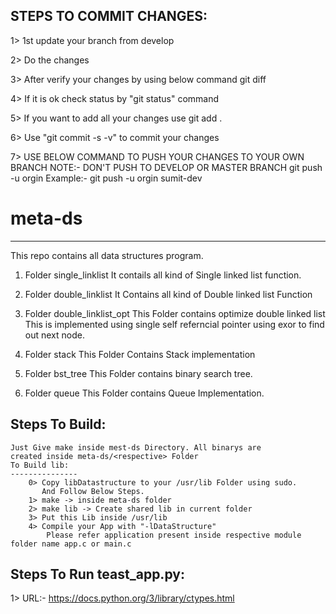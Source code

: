 STEPS TO COMMIT CHANGES:
---------------------------

1> 1st update your branch from develop

2> Do the changes

3> After verify your changes by using below command
	git diff

4> If it is ok check status by "git status" command

5> If you want to add all your changes use
	git add .

6> Use "git commit -s -v" to commit your changes

7> USE BELOW COMMAND TO PUSH YOUR CHANGES TO YOUR OWN BRANCH
   NOTE:- DON'T PUSH TO DEVELOP OR MASTER BRANCH
	git push -u orgin <ur branch>
   Example:-
	git push -u orgin sumit-dev

# meta-ds
-----------
This repo contains all data structures program.

1. Folder single_linklist
	It contails all kind of Single linked list function.

2. Folder double_linklist
	It Contains all kind of Double linked list Function

3. Folder double_linklist_opt
	This Folder contains optimize double linked list
	This is implemented using single self referncial
	pointer using exor to find out next node.

4. Folder stack
	This Folder Contains Stack implementation

5. Folder bst_tree
	This Folder contains binary search tree.

6. Folder queue
	This Folder contains Queue Implementation.


Steps To Build:
----------------
	Just Give make inside mest-ds Directory. All binarys are
	created inside meta-ds/<respective> Folder
	To Build lib:
	---------------
		0> Copy libDatastructure to your /usr/lib Folder using sudo.
		   And Follow Below Steps.
		1> make -> inside meta-ds folder
		2> make lib -> Create shared lib in current folder
		3> Put this Lib inside /usr/lib
		4> Compile your App with "-lDataStructure"
			Please refer application present inside respective module folder name app.c or main.c

Steps To Run teast_app.py:
--------------------------

1> URL:- https://docs.python.org/3/library/ctypes.html
